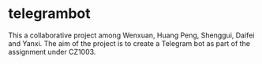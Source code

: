 # telegrambot
This a collaborative project among Wenxuan, Huang Peng, Shenggui, Daifei and Yanxi. The aim of the project is to create a Telegram bot as part of the assignment under CZ1003.
